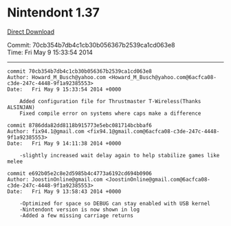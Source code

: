 # Nintendont 1.37
[Direct Download](./Nintendont.zip)

Commit: 70cb354b7db4c1cb30b056367b2539ca1cd063e8  
Time: Fri May 9 15:33:54 2014   

-----

```
commit 70cb354b7db4c1cb30b056367b2539ca1cd063e8
Author: Howard_M_Busch@yahoo.com <Howard_M_Busch@yahoo.com@6acfca08-c3de-247c-4448-9f1a92385553>
Date:   Fri May 9 15:33:54 2014 +0000

    Added configuration file for Thrustmaster T-Wireless(Thanks ALSINJAN)
    Fixed compile error on systems where caps make a difference
```

```
commit 8786dda82dd8118b915773e5ebc081714bcbbaf6
Author: fix94.1@gmail.com <fix94.1@gmail.com@6acfca08-c3de-247c-4448-9f1a92385553>
Date:   Fri May 9 14:11:38 2014 +0000

    -slightly increased wait delay again to help stabilize games like melee
```

```
commit e692b05e2c8e2d5985b4c4773a6192cd694b0906
Author: JoostinOnline@gmail.com <JoostinOnline@gmail.com@6acfca08-c3de-247c-4448-9f1a92385553>
Date:   Fri May 9 13:58:43 2014 +0000

    -Optimized for space so DEBUG can stay enabled with USB kernel
    -Nintendont version is now shown in log
    -Added a few missing carriage returns
```
